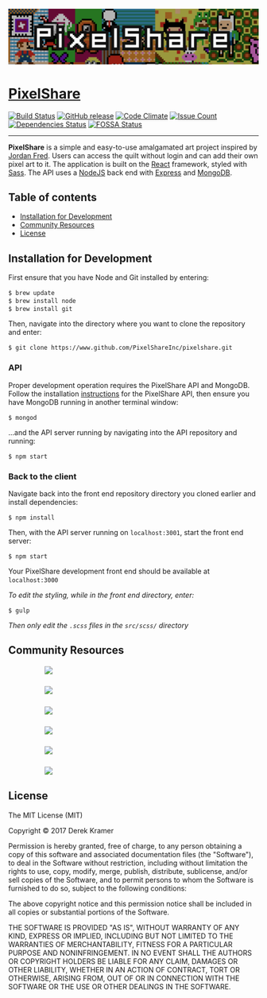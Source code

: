 ![PixelShare](readme-src/banner.png)

# [PixelShare](https://github.com/PixelShareInc/pixelshare "PixelShare")

[![Build Status](https://travis-ci.org/derekkramer/pixelshare.svg?branch=master)](https://travis-ci.org/derekkramer/pixelshare)
[![GitHub release](https://img.shields.io/github/release/derekkramer/pixelshare.svg)]()
[![Code Climate](https://codeclimate.com/github/derekkramer/pixelshare/badges/gpa.svg)](https://codeclimate.com/github/PixelShareInc/pixelshare)
[![Issue Count](https://codeclimate.com/github/derekkramer/pixelshare/badges/issue_count.svg)](https://codeclimate.com/github/derekkramer/pixelshare)
[![Dependencies Status](https://david-dm.org/derekkramer/pixelshare.svg)](https://david-dm.org/derekkramer/pixelshare)
[![FOSSA Status](https://app.fossa.io/api/projects/git%2Bgithub.com%2Fderekkramer%2Fpixelshare.svg?type=shield)](https://app.fossa.io/projects/git%2Bgithub.com%2Fderekkramer%2Fpixelshare?ref=badge_shield)

---

**PixelShare** is a simple and easy-to-use amalgamated art project inspired by [Jordan Fred](https://github.com/JCFred). Users can access the quilt without login and can add their own pixel art to it. The application is built on the [React](https://reactjs.org/) framework, styled with [Sass](https://sass-lang.com). The API uses a [NodeJS](https://nodejs.org) back end with [Express](https://expressjs.com) and [MongoDB](https://mongodb.com).  

<!-- ![Screenshot](readme-src/screenshot.png) -->

## Table of contents

- [Installation for Development](#Installation)
- [Community Resources](#Resources)
- [License](#License)

## <a name="Installation"><a>Installation for Development

First ensure that you have Node and Git installed by entering:

```
$ brew update
$ brew install node
$ brew install git
```

Then, navigate into the directory where you want to clone the repository and enter:

```
$ git clone https://www.github.com/PixelShareInc/pixelshare.git
```

### API

Proper development operation requires the PixelShare API and MongoDB. Follow the installation [instructions](https://github.com/PixelShareInc/API) for the PixelShare API, then ensure you have MongoDB running in another terminal window:

```
$ mongod
```

...and the API server running by navigating into the API repository and running:

```
$ npm start
```

### Back to the client

Navigate back into the front end repository directory you cloned earlier and install dependencies:

```
$ npm install
```

Then, with the API server running on `localhost:3001`, start the front end server:

```
$ npm start
```

Your PixelShare development front end should be available at `localhost:3000`


*To edit the styling, while in the front end directory, enter:*

```
$ gulp
```

*Then only edit the `.scss` files in the `src/scss/` directory*

## <a name="Resources"><a>Community Resources


##### &emsp;&emsp;&emsp;&emsp;&emsp; [<img src="https://cosmicjs.com/uploads/9c2d95d0-27b0-11e7-b6ae-8108cf4caa96-react.svg" height="50" align="top">](https://reactjs.org)
##### &emsp;&emsp;&emsp;&emsp;&emsp; [<img src="http://sass-lang.com/assets/img/styleguide/color-1c4aab2b.png" height="50" align="top">](http://sass-lang.com)
##### &emsp;&emsp;&emsp;&emsp;&emsp; [<img src="https://media.licdn.com/mpr/mpr/AAEAAQAAAAAAAAomAAAAJDQ1YTIwYmUxLWE2ZmYtNDI3NS04YmI5LTI2OTRiNzM4N2M1YQ.png" height="50" align="top">](http://www.socket.io)
##### &emsp;&emsp;&emsp;&emsp;&emsp; [<img src="https://upload.wikimedia.org/wikipedia/commons/thumb/7/7e/Node.js_logo_2015.svg/591px-Node.js_logo_2015.svg.png" height="50" align="top">](https://nodejs.org)
##### &emsp;&emsp;&emsp;&emsp;&emsp; [<img src="http://www.amt.in/img/services/express.png" height="50" align="top">](https://expressjs.com)
##### &emsp;&emsp;&emsp;&emsp;&emsp; [<img src="https://webassets.mongodb.com/_com_assets/cms/MongoDB-Logo-5c3a7405a85675366beb3a5ec4c032348c390b3f142f5e6dddf1d78e2df5cb5c.png" height="50" align="top">](https://mongodb.com)

## <a name="License"><a>License

The MIT License (MIT)

Copyright &copy; 2017 Derek Kramer

Permission is hereby granted, free of charge, to any person obtaining a copy of this software and associated documentation files (the "Software"), to deal in the Software without restriction, including without limitation the rights to use, copy, modify, merge, publish, distribute, sublicense, and/or sell copies of the Software, and to permit persons to whom the Software is furnished to do so, subject to the following conditions:

The above copyright notice and this permission notice shall be included in all copies or substantial portions of the Software.

THE SOFTWARE IS PROVIDED "AS IS", WITHOUT WARRANTY OF ANY KIND, EXPRESS OR IMPLIED, INCLUDING BUT NOT LIMITED TO THE WARRANTIES OF MERCHANTABILITY, FITNESS FOR A PARTICULAR PURPOSE AND NONINFRINGEMENT. IN NO EVENT SHALL THE AUTHORS OR COPYRIGHT HOLDERS BE LIABLE FOR ANY CLAIM, DAMAGES OR OTHER LIABILITY, WHETHER IN AN ACTION OF CONTRACT, TORT OR OTHERWISE, ARISING FROM, OUT OF OR IN CONNECTION WITH THE SOFTWARE OR THE USE OR OTHER DEALINGS IN THE SOFTWARE.
